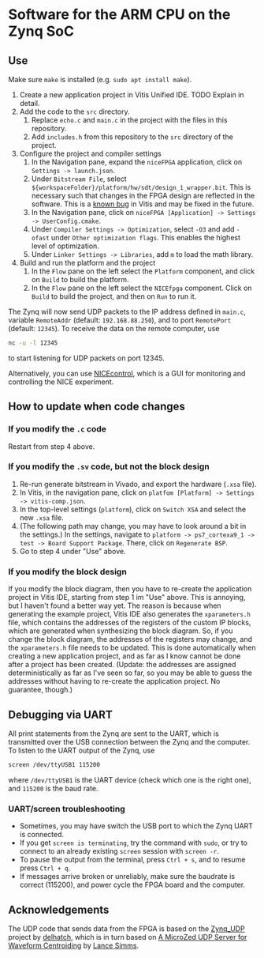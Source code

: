 # Software for the ARM CPU on the Zynq SoC

## Use

Make sure `make` is installed (e.g. `sudo apt install make`).

1. Create a new application project in Vitis Unified IDE. TODO Explain in detail.
2. Add the code to the `src` directory.
   1. Replace `echo.c` and `main.c` in the project with the files in this repository.
   2. Add `includes.h` from this repository to the `src` directory of the project.
3. Configure the project and compiler settings
   1. In the Navigation pane, expand the `niceFPGA` application, click on `Settings -> launch.json`.
   2. Under `Bitstream File`, select `${workspaceFolder}/platform/hw/sdt/design_1_wrapper.bit`. This is necessary such that changes in the FPGA design are reflected in the software. This is a [known bug](https://adaptivesupport.amd.com/s/question/0D54U00008GmLxbSAF/workaround-updating-hardware-specifications-in-a-vitis-unified-project-using-xsa-doesnt-work?language=en_US) in Vitis and may be fixed in the future.
   3. In the Navigation pane, click on `niceFPGA [Application] -> Settings -> UserConfig.cmake`.
   4. Under `Compiler Settings -> Optimization`, select `-O3` and add `-ofast` under `Other optimization flags`. This enables the highest level of optimization.
   5. Under `Linker Settings -> Libraries`, add `m` to load the math library.
4. Build and run the platform and the project
   1. In the `Flow` pane on the left select the `Platform` component, and click on `Build` to build the platform.
   2. In the `Flow` pane on the left select the `NICEfpga` component. Click on `Build` to build the project, and then on `Run` to run it.

The Zynq will now send UDP packets to the IP address defined in `main.c`, variable `RemoteAddr` (default: `192.168.88.250`), and to port `RemotePort` (default: `12345`). To receive the data on the remote computer, use

```sh
nc -u -l 12345
```

to start listening for UDP packets on port 12345.

Alternatively, you can use [NICEcontrol](https://github.com/thomabir/NICEcontrol), which is a GUI for monitoring and controlling the NICE experiment.

## How to update when code changes

### If you modify the `.c` code

Restart from step 4 above.

### If you modify the `.sv` code, but not the block design

1. Re-run generate bitstream in Vivado, and export the hardware (`.xsa` file).
2. In Vitis, in the navigation pane, click on `platfom [Platform] -> Settings -> vitis-comp.json`.
3. In the top-level settings (`platform`), click on `Switch XSA` and select the new `.xsa` file.
4. (The following path may change, you may have to look around a bit in the settings.) In the settings, navigate to `platform -> ps7_cortexa9_1 -> test -> Board Support Package`. There, click on `Regenerate BSP`.
4. Go to step 4 under "Use" above.

### If you modify the block design

If you modify the block diagram, then you have to re-create the application project in Vitis IDE, starting from step 1 im "Use" above. This is annoying, but I haven't found a better way yet. The reason is because when generating the example project, Vitis IDE also generates the `xparameters.h` file, which  contains the addresses of the registers of the custom IP blocks, which are generated when synthesizing the block diagram. So, if you change the block diagram, the addresses of the registers may change, and the `xparameters.h` file needs to be updated. This is done automatically when creating a new application project, and as far as I know cannot be done after a project has been created. (Update: the addresses are assigned deterministically as far as I've seen so far, so you may be able to guess the addresses without having to re-create the application project. No guarantee, though.)

## Debugging via UART

All print statements from the Zynq are sent to the UART, which is transmitted over the USB connection between the Zynq and the computer.
To listen to the UART output of the Zynq, use

```sh
screen /dev/ttyUSB1 115200
```

where `/dev/ttyUSB1` is the UART device (check which one is the right one), and `115200` is the baud rate.

### UART/screen troubleshooting

- Sometimes, you may have switch the USB port to which the Zynq UART is connected.
- If you get `screen is terminating`, try the command with `sudo`, or try to connect to an already existing `screen` session with `screen -r`.
- To pause the output from the terminal, press `Ctrl + s`, and to resume press `Ctrl + q`.
- If messages arrive broken or unreliably, make sure the baudrate is correct (115200), and power cycle the FPGA board and the computer.

## Acknowledgements

The UDP code that sends data from the FPGA is based on the [Zynq_UDP](https://github.com/delhatch/Zynq_UDP) project by [delhatch](https://github.com/delhatch), which is in turn based on [A MicroZed UDP Server for Waveform Centroiding](https://lancesimms.com/Xilinx/MicroZed_UDP_Server_for_Waveform_Centroiding_Table_Of_Contents.html) by [Lance Simms](https://lancesimms.com/).

